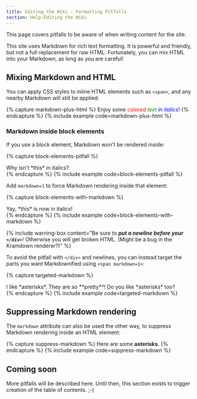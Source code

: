 ```yaml
---
title: Editing the Wiki - Formatting Pitfalls
section: Help:Editing the Wiki
---
```


This page covers pitfalls to be aware of when writing content for the site.

This site uses Markdown for rich text formatting. It is powerful and friendly,
but not a full replacement for raw HTML. Fortunately, you can mix HTML into
your Markdown, as long as you are careful!

## Mixing Markdown and HTML

You can apply CSS styles to inline HTML elements such as `<span>`,
and any nearby Markdown will still be applied:

{% capture markdown-plus-html %}
Enjoy some
*<span style="color: red">colored</span>
<span style="color: green">text</span>
<span style="color: blue">in italics</span>*!
{% endcapture %}
{% include example code=markdown-plus-html %}

### Markdown inside block elements

If you use a block element, Markdown won't be rendered inside:

{% capture block-elements-pitfall %}
<div>
Why isn't *this* in italics?
</div>
{% endcapture %}
{% include example code=block-elements-pitfall %}

Add `markdown=1` to force Markdown rendering inside that element:

{% capture block-elements-with-markdown %}
<div markdown=1>
Yay, *this* is now in italics!
</div>
{% endcapture %}
{% include example code=block-elements-with-markdown %}

{% include warning-box content="Be sure to ***put a newline before your `</div>`***! Otherwise you will get broken HTML. (Might be a bug in the Kramdown renderer?)" %}

To avoid the pitfall with `</div>` and newlines, you can instead
target the parts you want Markdownified using `<span markdown=1>`:

{% capture targeted-markdown %}
<div>I like *asterisks*.
They are so <span markdown=1>**pretty**</span>!
Do you like *asterisks* too?</div>
{% endcapture %}
{% include example code=targeted-markdown %}

## Suppressing Markdown rendering

The `markdown` attribute can also be used the other way, to suppress
Markdown rendering inside an HTML element:

{% capture suppress-markdown %}
<span markdown=0>
Here are some **asterisks**.
</span>
{% endcapture %}
{% include example code=suppress-markdown %}

## Coming soon

More pitfalls will be described here. Until then, this section
exists to trigger creation of the table of contents. ;-)
